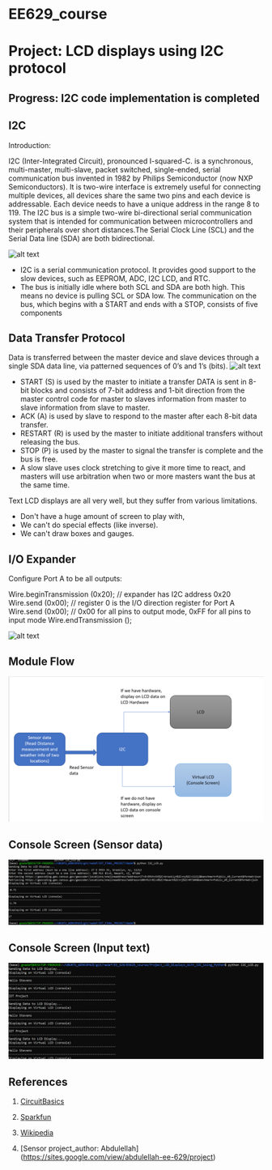 # EE629_course

# Project: LCD displays using I2C protocol

## Progress: I2C code implementation is completed

## I2C
Introduction:

I2C (Inter-Integrated Circuit), pronounced I-squared-C. is a synchronous, multi-master, multi-slave, packet switched, single-ended, serial communication bus invented in 1982 by Philips Semiconductor (now NXP Semiconductors). It is two-wire interface is extremely useful for connecting multiple devices, all devices share the same two pins and each device is addressable. Each device needs to have a unique address in the range 8 to 119. The I2C bus is a simple two-wire bi-directional serial communication system that is intended for communication between microcontrollers and their peripherals over short distances.The Serial Clock Line (SCL) and the Serial Data line (SDA) are both bidirectional.

![alt text](https://www.analog.com/-/media/analog/en/landing-pages/technical-articles/i2c-primer-what-is-i2c-part-1-/36684.png?la=en&w=900)

- I2C is a serial communication protocol. It provides good support to the slow devices, such as EEPROM, ADC, I2C LCD, and RTC.
- The bus is initially idle where both SCL and SDA are both high. This means no device is pulling SCL or SDA low. The communication on the bus, which begins with a START and ends with a STOP, consists of five components

## Data Transfer Protocol
Data is transferred between the master device and slave devices through a single SDA data line, via patterned sequences of 0’s and 1’s (bits).
![alt text](https://www.electronicshub.org/wp-content/uploads/2018/02/Basics-of-I2C-Communication-Data-Transfer-Protocol.jpg)

- START (S) is used by the master to initiate a transfer DATA is sent in 8-bit blocks and consists of 7-bit address and 1-bit direction from the master control code for master to slaves information from master to slave information from slave to master. 
- ACK (A) is used by slave to respond to the master after each 8-bit data transfer.
- RESTART (R) is used by the master to initiate additional transfers without releasing the bus. 
- STOP (P) is used by the master to signal the transfer is complete and the bus is free.
- A slow slave uses clock stretching to give it more time to react, and masters will use arbitration when two or more masters want the bus at the same time.

Text LCD displays are all very well, but they suffer from various limitations.

- Don't have a huge amount of screen to play with, 
- We can't do special effects (like inverse).
- We can't draw boxes and gauges.

## I/O Expander
Configure Port A to be all outputs:

Wire.beginTransmission (0x20);  // expander has I2C address 0x20
Wire.send (0x00);   // register 0 is the I/O direction register for Port A
Wire.send (0x00);   //  0x00 for all pins to output mode, 0xFF for all pins to input mode
Wire.endTransmission (); 

![alt text](https://pi.lbbcdn.com/wp-content/uploads/2016/09/Raspberry-Pi-LCD-16x2-Circuit-Diagram-v1.png)

## Module Flow
![alt text](https://github.com/gousemoodhin/EE629_course/blob/master/Project_LCD_Displays_With_I2C_Using_Python/images/image_4.PNG)

## Console Screen (Sensor data)
![alt text](https://github.com/gousemoodhin/EE629_course/blob/master/Project_LCD_Displays_With_I2C_Using_Python/images/image_3.PNG)

## Console Screen (Input text)
![alt text](https://github.com/gousemoodhin/EE629_course/blob/master/Project_LCD_Displays_With_I2C_Using_Python/images/image_1.PNG)

## References
1) [CircuitBasics](https://www.circuitbasics.com/basics-of-the-i2c-communication-protocol/#:~:text=I2C%20is%20a%20serial%20communication,always%20controlled%20by%20the%20master.)

2) [Sparkfun](https://learn.sparkfun.com/tutorials/i2c/all)

3) [Wikipedia](https://en.wikipedia.org/wiki/I%C2%B2C)

4) [Sensor project_author: Abdulellah] (https://sites.google.com/view/abdulellah-ee-629/project)

